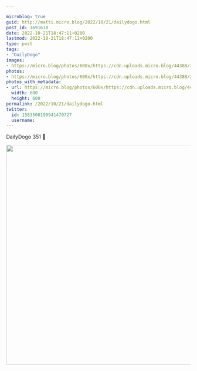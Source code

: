 ```yaml
---

microblog: true
guid: http://matti.micro.blog/2022/10/21/dailydogo.html
post_id: 1691618
date: 2022-10-21T18:47:11+0200
lastmod: 2022-10-21T18:47:11+0200
type: post
tags:
- "DailyDogo"
images:
- https://micro.blog/photos/600x/https://cdn.uploads.micro.blog/44388/2022/3850dbeed9.jpg
photos:
- https://micro.blog/photos/600x/https://cdn.uploads.micro.blog/44388/2022/3850dbeed9.jpg
photos_with_metadata:
- url: https://micro.blog/photos/600x/https://cdn.uploads.micro.blog/44388/2022/3850dbeed9.jpg
  width: 600
  height: 600
permalink: /2022/10/21/dailydogo.html
twitter:
  id: 1583500190941470727
  username:
---
```

DailyDogo 351 🐶

<img src="/media/uploads/2022/3850dbeed9.jpg" width="600" height="600" alt="" />
